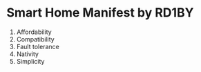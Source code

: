 # Smart Home Manifest by RD1BY

1. Affordability 
1. Compatibility
1. Fault tolerance
1. Nativity
1. Simplicity
